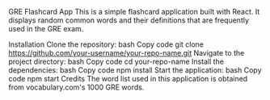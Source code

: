 GRE Flashcard App
This is a simple flashcard application built with React. It displays random common words and their definitions that are frequently used in the GRE exam.

Installation
Clone the repository:
bash
Copy code
git clone https://github.com/your-username/your-repo-name.git
Navigate to the project directory:
bash
Copy code
cd your-repo-name
Install the dependencies:
bash
Copy code
npm install
Start the application:
bash
Copy code
npm start
Credits
The word list used in this application is obtained from vocabulary.com's 1000 GRE words.
